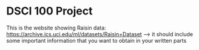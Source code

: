 # DSCI 100 Project
This is the website showing Raisin data: https://archive.ics.uci.edu/ml/datasets/Raisin+Dataset
--> it should include some important information that you want to obtain in your written parts